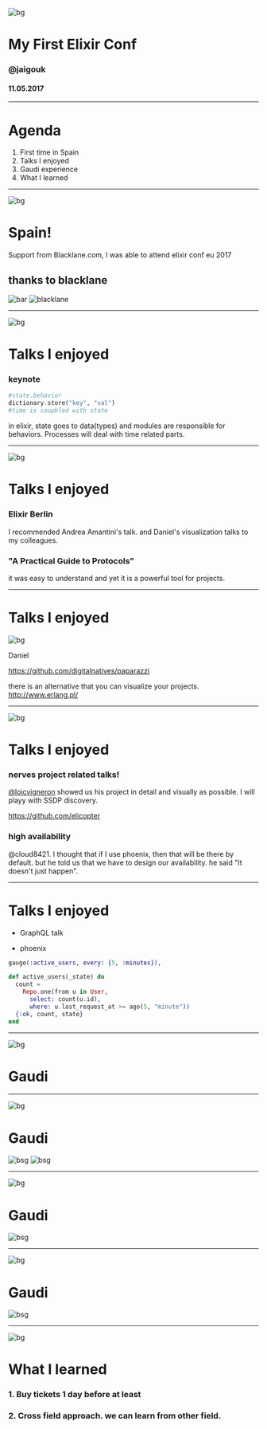 <!-- $theme: default -->
<!-- page_number: true -->
![bg](img/blacklane.png)

# My First Elixir Conf

### @jaigouk

#### 11.05.2017

---

# Agenda

1. First time in Spain
2. Talks I enjoyed
3. Gaudi experience
4. What I learned

---
![bg](img/blacklane.png)
# Spain!

Support from Blacklane.com, I was able to attend elixir conf eu 2017

## thanks to blacklane

![bar](img/slide-1.jpg) ![blacklane](img/slide-1-1.png)

---
![bg](img/elixir.jpg)
# Talks I enjoyed

### keynote


```elixir
#state.behavior
dictionary.store("key", "val")
#time is coupbled with state
```
in elixir, state goes to data(types) and modules are responsible for behaviors. Processes will deal with time related parts.

---
![bg](img/next_journal.jpg)

# Talks I enjoyed

### Elixir Berlin

I recommended Andrea Amantini's talk. and Daniel's visualization talks to my colleagues.

### "A Practical Guide to Protocols" 

it was easy to understand and yet it is a powerful tool for projects.


---

# Talks I enjoyed

![bg](img/metal_maps.jpg)

Daniel

https://github.com/digitalnatives/paparazzi

there is an alternative that you can visualize your projects. http://www.erlang.pl/

---
![bg](img/elicoptor.jpg)

# Talks I enjoyed

### nerves project related talks!

[@loicvigneron](https://twitter.com/loicvigneron) showed us his project in detail and visually as possible. I will playy with SSDP discovery.  

https://github.com/elicopter

### high availability
@cloud8421. I thought that if I use phoenix, then that will be there by default. but he told us that we have to design our availability. he said "It doesn't just happen". 

---


# Talks I enjoyed

* GraphQL talk 

* phoenix 

```elixir
gauge(:active_users, every: {5, :minutes}),

def active_users(_state) do
  count =
    Repo.one(from u in User,
      select: count(u.id),
      where: u.last_request_at >= ago(5, "minute"))
  {:ok, count, state}
end
```

---

![bg](img/gaudi.jpg)
# Gaudi

---

![bg](img/gaudi.jpg)
# Gaudi

![bsg](img/mirror-1.jpg) ![bsg](img/strings.jpg)

---

![bg](img/gaudi.jpg)
# Gaudi
![bsg](img/wires.jpg)

---

![bg](img/gaudi.jpg)
# Gaudi
![bsg](img/mirror-2.jpg)

---

![bg](img/blacklane.png)

# What I learned

### 1. Buy tickets 1 day before at least
### 2. Cross field approach. we can learn from other field. 


